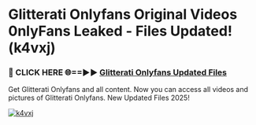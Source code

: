 # Glitterati Onlyfans Original Videos 0nlyFans Leaked - Files Updated! (k4vxj)

<h3>🔴 CLICK HERE 🌐==►► <a href="https://tinyurl.com/ehrbuxhb" rel="nofollow">Glitterati Onlyfans Updated Files</a></h3>

Get Glitterati Onlyfans and all content. Now you can access all videos and pictures of Glitterati Onlyfans. New Updated Files 2025!

[![k4vxj](https://i.imgur.com/lVYEuWS.gif)](https://tinyurl.com/ehrbuxhb)
